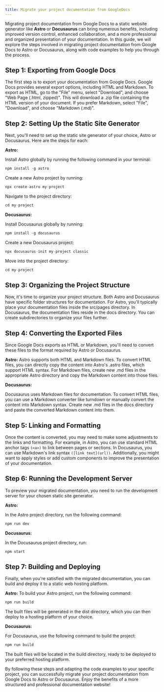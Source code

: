 ```yaml
---
title: Migrate your project documentation from GoogleDocs
---
```


Migrating project documentation from Google Docs to a static website generator like **Astro** or **Docusaurus** can bring numerous benefits, including improved version control, enhanced collaboration, and a more professional and organized presentation of your documentation. In this guide, we will explore the steps involved in migrating project documentation from Google Docs to Astro or Docusaurus, along with code examples to help you through the process.

## Step 1: Exporting from Google Docs

The first step is to export your documentation from Google Docs. Google Docs provides several export options, including HTML and Markdown. To export as HTML, go to the "File" menu, select "Download", and choose "Web Page (.html, zipped)". This will download a .zip file containing the HTML version of your document. If you prefer Markdown, select "File", "Download", and choose "Markdown (.md)".

## Step 2: Setting Up the Static Site Generator

Next, you'll need to set up the static site generator of your choice, Astro or Docusaurus. Here are the steps for each:

**Astro:**

Install Astro globally by running the following command in your terminal:

```js
npm install -g astro
```

Create a new Astro project by running:

```js
npx create-astro my-project
```
Navigate to the project directory:

```js
cd my-project
```
**Docusaurus:**

Install Docusaurus globally by running:

```js
npm install -g docusaurus
```
Create a new Docusaurus project:

```js
npx docusaurus-init my-project classic
```
Move into the project directory:

```js
cd my-project
```

## Step 3: Organizing the Project Structure

Now, it's time to organize your project structure. Both Astro and Docusaurus have specific folder structures for documentation. For Astro, you'll typically place your documentation files inside the src/pages directory. In Docusaurus, the documentation files reside in the docs directory. You can create subdirectories to organize your files further.

## Step 4: Converting the Exported Files

Since Google Docs exports as HTML or Markdown, you'll need to convert these files to the format required by Astro or Docusaurus.

**Astro:**
Astro supports both HTML and Markdown files. To convert HTML files, you can directly copy the content into Astro's .astro files, which support HTML syntax. For Markdown files, create new .md files in the appropriate Astro directory and copy the Markdown content into those files.

**Docusaurus:**

Docusaurus uses Markdown files for documentation. To convert HTML files, you can use a Markdown converter like turndown or manually convert the content into Markdown syntax. Create new .md files in the docs directory and paste the converted Markdown content into them.

## Step 5: Linking and Formatting

Once the content is converted, you may need to make some adjustments to the links and formatting. For example, in Astro, you can use standard HTML anchor tags `(<a>)` to link between pages or sections. In Docusaurus, you can use Markdown's link syntax `([link text](url))`. Additionally, you might want to apply styles or add custom components to improve the presentation of your documentation.

## Step 6: Running the Development Server

To preview your migrated documentation, you need to run the development server for your chosen static site generator.

**Astro:**

In the Astro project directory, run the following command:

```js
npm run dev
```
**Docusaurus:**

In the Docusaurus project directory, run:

```js
npm start
```
## Step 7: Building and Deploying

Finally, when you're satisfied with the migrated documentation, you can build and deploy it to a static web hosting platform.

**Astro:**
To build your Astro project, run the following command:

```js
npm run build
```

The built files will be generated in the dist directory, which you can then deploy to a hosting platform of your choice.

**Docusaurus:**

For Docusaurus, use the following command to build the project:

```js
npm run build
```

The built files will be located in the build directory, ready to be deployed to your preferred hosting platform.

By following these steps and adapting the code examples to your specific project, you can successfully migrate your project documentation from Google Docs to Astro or Docusaurus. Enjoy the benefits of a more structured and professional documentation website!